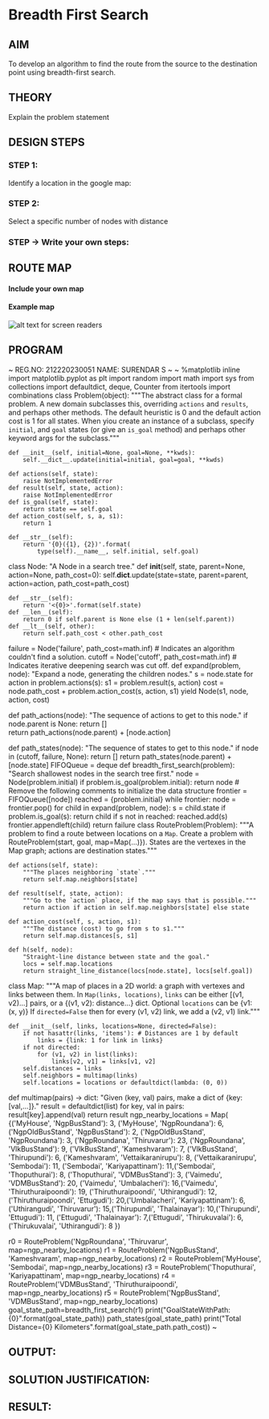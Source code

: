 # Breadth First Search
## AIM

To develop an algorithm to find the route from the source to the destination point using breadth-first search.

## THEORY
Explain the problem statement

## DESIGN STEPS

### STEP 1:
Identify a location in the google map:

### STEP 2:
Select a specific number of nodes with distance

### STEP -> Write your own steps:


## ROUTE MAP
#### Include your own map
#### Example map
![ alt text for screen readers](./images/map1.jpg "Map around my house")

## PROGRAM
~
REG.NO: 212220230051
NAME: SURENDAR S
~
~
%matplotlib inline
import matplotlib.pyplot as plt
import random
import math
import sys
from collections import defaultdict, deque, Counter
from itertools import combinations
class Problem(object):
    """The abstract class for a formal problem. A new domain subclasses this,
    overriding `actions` and `results`, and perhaps other methods.
    The default heuristic is 0 and the default action cost is 1 for all states.
    When yiou create an instance of a subclass, specify `initial`, and `goal` states 
    (or give an `is_goal` method) and perhaps other keyword args for the subclass."""

    def __init__(self, initial=None, goal=None, **kwds): 
        self.__dict__.update(initial=initial, goal=goal, **kwds) 
        
    def actions(self, state):        
        raise NotImplementedError
    def result(self, state, action): 
        raise NotImplementedError
    def is_goal(self, state):        
        return state == self.goal
    def action_cost(self, s, a, s1): 
        return 1
    
    def __str__(self):
        return '{0}({1}, {2})'.format(
            type(self).__name__, self.initial, self.goal)
class Node:
    "A Node in a search tree."
    def __init__(self, state, parent=None, action=None, path_cost=0):
        self.__dict__.update(state=state, parent=parent, action=action, path_cost=path_cost)

    def __str__(self): 
        return '<{0}>'.format(self.state)
    def __len__(self): 
        return 0 if self.parent is None else (1 + len(self.parent))
    def __lt__(self, other): 
        return self.path_cost < other.path_cost
failure = Node('failure', path_cost=math.inf) # Indicates an algorithm couldn't find a solution.
cutoff  = Node('cutoff',  path_cost=math.inf) # Indicates iterative deepening search was cut off.
def expand(problem, node):
    "Expand a node, generating the children nodes."
    s = node.state
    for action in problem.actions(s):
        s1 = problem.result(s, action)
        cost = node.path_cost + problem.action_cost(s, action, s1)
        yield Node(s1, node, action, cost)
        

def path_actions(node):
    "The sequence of actions to get to this node."
    if node.parent is None:
        return []  
    return path_actions(node.parent) + [node.action]


def path_states(node):
    "The sequence of states to get to this node."
    if node in (cutoff, failure, None): 
        return []
    return path_states(node.parent) + [node.state]
FIFOQueue = deque
def breadth_first_search(problem):
    "Search shallowest nodes in the search tree first."
    node = Node(problem.initial)
    if problem.is_goal(problem.initial):
        return node
    # Remove the following comments to initialize the data structure
    frontier = FIFOQueue([node])
    reached = {problem.initial}
    while frontier:
        node = frontier.pop()
        for child in expand(problem, node):
            s = child.state
            if problem.is_goal(s):
                return child
            if s not in reached:
                reached.add(s)
                frontier.appendleft(child)
    return failure
class RouteProblem(Problem):
    """A problem to find a route between locations on a `Map`.
    Create a problem with RouteProblem(start, goal, map=Map(...)}).
    States are the vertexes in the Map graph; actions are destination states."""
    
    def actions(self, state): 
        """The places neighboring `state`."""
        return self.map.neighbors[state]
    
    def result(self, state, action):
        """Go to the `action` place, if the map says that is possible."""
        return action if action in self.map.neighbors[state] else state
    
    def action_cost(self, s, action, s1):
        """The distance (cost) to go from s to s1."""
        return self.map.distances[s, s1]
    
    def h(self, node):
        "Straight-line distance between state and the goal."
        locs = self.map.locations
        return straight_line_distance(locs[node.state], locs[self.goal])    
class Map:
    """A map of places in a 2D world: a graph with vertexes and links between them. 
    In `Map(links, locations)`, `links` can be either [(v1, v2)...] pairs, 
    or a {(v1, v2): distance...} dict. Optional `locations` can be {v1: (x, y)} 
    If `directed=False` then for every (v1, v2) link, we add a (v2, v1) link."""

    def __init__(self, links, locations=None, directed=False):
        if not hasattr(links, 'items'): # Distances are 1 by default
            links = {link: 1 for link in links}
        if not directed:
            for (v1, v2) in list(links):
                links[v2, v1] = links[v1, v2]
        self.distances = links
        self.neighbors = multimap(links)
        self.locations = locations or defaultdict(lambda: (0, 0))

        
def multimap(pairs) -> dict:
    "Given (key, val) pairs, make a dict of {key: [val,...]}."
    result = defaultdict(list)
    for key, val in pairs:
        result[key].append(val)
    return result
ngp_nearby_locations = Map(
    {('MyHouse', 'NgpBusStand'):  3, ('MyHouse', 'NgpRoundana'): 6, ('NgpOldBusStand', 'NgpBusStand'): 2, ('NgpOldBusStand', 'NgpRoundana'): 3, ('NgpRoundana', 'Thiruvarur'): 23, 
     ('NgpRoundana', 'VlkBusStand'): 9, ('VlkBusStand', 'Kameshvaram'):  7, ('VlkBusStand', 'Thirupundi'): 6, ('Kameshvaram', 'Vettaikaranirupu'): 8, ('Vettaikaranirupu', 'Sembodai'): 11, 
     ('Sembodai', 'Kariyapattinam'): 11,('Sembodai', 'Thoputhurai'): 8, ('Thoputhurai', 'VDMBusStand'):  3, ('Vaimedu', 'VDMBusStand'): 20, ('Vaimedu', 'Umbalacheri'): 16,('Vaimedu', 'Thiruthuraipoondi'): 19,
     ('Thiruthuraipoondi', 'Uthirangudi'):  12,('Thiruthuraipoondi', 'Ettugudi'):  20,('Umbalacheri', 'Kariyapattinam'):  6,('Uthirangudi', 'Thiruvarur'):  15,('Thirupundi', 'Thalainayar'):  10,('Thirupundi', 'Ettugudi'):  11,
     ('Ettugudi', 'Thalainayar'):  7,('Ettugudi', 'Thirukuvalai'):  6,('Thirukuvalai', 'Uthirangudi'):  8 })


r0 = RouteProblem('NgpRoundana', 'Thiruvarur', map=ngp_nearby_locations)
r1 = RouteProblem('NgpBusStand', 'Kameshvaram', map=ngp_nearby_locations)
r2 = RouteProblem('MyHouse', 'Sembodai', map=ngp_nearby_locations)
r3 = RouteProblem('Thoputhurai', 'Kariyapattinam', map=ngp_nearby_locations)
r4 = RouteProblem('VDMBusStand', 'Thiruthuraipoondi', map=ngp_nearby_locations)
r5 = RouteProblem('NgpBusStand', 'VDMBusStand', map=ngp_nearby_locations)
goal_state_path=breadth_first_search(r1)
print("GoalStateWithPath:{0}".format(goal_state_path))
path_states(goal_state_path) 
print("Total Distance={0} Kilometers".format(goal_state_path.path_cost))
~

## OUTPUT:

## SOLUTION JUSTIFICATION:

## RESULT:


